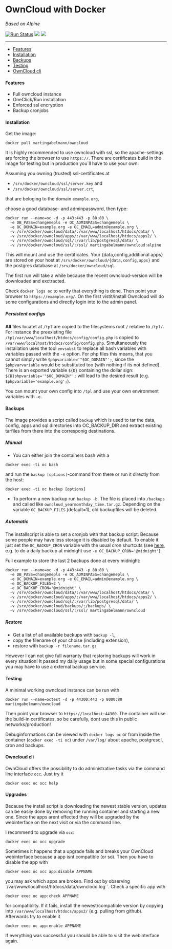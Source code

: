 # OwnCloud with Docker
_Based on Alpine_

[![Run Status](https://api.shippable.com/projects/5787cdab3be4f4faa56ccc34/badge?branch=alpine)](https://app.shippable.com/projects/5787cdab3be4f4faa56ccc34)
[![](https://images.microbadger.com/badges/image/martingabelmann/owncloud:alpine.svg)](http://microbadger.com/images/martingabelmann/owncloud:alpine "Get your own image badge on microbadger.com")
[![](https://images.microbadger.com/badges/version/martingabelmann/owncloud:alpine.svg)](http://microbadger.com/images/martingabelmann/owncloud:alpine "Get your own version badge on microbadger.com")

---

 * [Features](#features)
 * [Installation](#basics)
 * [Backups](#backups)
 * [Testing](#testing)
 * [OwnCloud cli](#owncloud-cli)

#### Features
 - Full owncloud instance
 - OneClick/Run installation
 - Enforced ssl encryption 
 - Backup cronjobs

#### Installation
Get the image:
```
docker pull martingabelmann/owncloud
```

It is highly recommended to use owncloud with ssl, so the apache-settings are forcing the browser to use ``https://``. There are certificates build in the image for testing but in production you`ll have to use your own:

Assuming you owning (trusted) ssl-certificates at 
 - ``/srv/docker/owncloud/ssl/server.key`` and 
 - ``/srv/docker/owncloud/ssl/server.crt``,
 
that are beloging to the domain  ``example.org``,

choose a good database- and adminpassword, then type:
  
```
docker run --name=oc -d -p 443:443 -p 80:80 \
  -e DB_PASS=changemepls -e OC_ADMINPASS=changemepls \
  -e OC_DOMAIN=example.org -e OC_EMAIL=admin@example.org \
  -v /srv/docker/owncloud/data/:/var/www/localhost/htdocs/data/ \
  -v /srv/docker/owncloud/apps/:/var/www/localhost/htdocs/apps2/ \
  -v /srv/docker/owncloud/sql/:/var/lib/postgresql/data/ \
  -v /srv/docker/owncloud/ssl/:/ssl/ martingabelmann/owncloud:alpine
```

This will mount and use the certificates. Your {data,config,additional apps} are stored on your host at ``/srv/docker/owncloud/{data,config,apps}`` and the postgres database at ``/srv/docker/owncloud/sql``. 


The first run will take a while because the recent owncloud-version will be downloaded and exctracted. 

Check ``docker logs oc`` to verify that everything is done. Then point your browser to ``https://example.org/``. On the first vistit/install Owncloud will do some configurations and directly login into to the admin panel.

##### Persistent configs
**All** files locatet at ``/tpl`` are copied to the filesystems root ``/`` relative to ``/tpl/``. 
For instance the preexisting file ``/tpl/var/www/localhost/htdocs/config/config.php`` is copied to ``/var/www/localhost/htdocs/config/config.php``.
Simultaneously the installation uses the tool ``envsubst`` to replace all bash variables with variables passed with the ``-e`` option. 
For php files this means, that you cannot simply write ``$phpvariable='"$OC_DOMAIN"';``, since the ``$phpvarvariable`` would be substituted too (with nothing if its not defined). 
There is an exported variable ``${D}`` containing the dollar sign:  ``${D}phpvariable='"$OC_DOMAIN"';`` will lead to the desired result (e.g. ``$phpvariable='example.org';``).

You can mount your own config into ``/tpl`` and use your own environment variables with ``-e``.


#### Backups
The image provides a script called ``backup`` which is used to tar the data, config, apps and sql directories into OC_BACKUP_DIR and extract existing tarfiles from there into the corresponig destinations.

##### Manual
 - You can either join the containers bash with a
 ```
 docker exec -ti oc bash
 ```
 and run the ``backup [options]``-command from there or run it directly from the host:
 ``` 
 docker exec -ti oc backup [options]
 ```
 
 - To perform a new backup run ``backup -b``. The file is placed into ``/backups`` and called like ``owncloud_yearmonthday_time.tar.gz``. Depending on the variable ``OC_BACKUP_FILES``  (default=1), old backupfiles will be deleted.


##### Automatic
The installscript is able to set a cronjob with that backup script. Because some people may have less storage it is disabled by default. To enable it just set the ``OC_BACKUP_CRON`` variable with the usual cron shurtcuts (see [here](http://fcron.free.fr/doc/en/fcrontab.5.html#AEN2144), e.g. to do a daily backup at midnight use 
``-e OC_BACKUP_CRON='@midnight'``).
 
 
 Full example to store the last 2 backups done at every midnight:

```
docker run --name=oc -d -p 443:443 -p 80:80 \
  -e DB_PASS=changemepls -e OC_ADMINPASS=changemepls \
  -e OC_DOMAIN=example.org -e OC_EMAIL=admin@example.org \
  -e OC_BACKUP_FILES=2 \
  -e OC_BACKUP_CRON='@midnight' \
  -v /srv/docker/owncloud/data/:/var/www/localhost/htdocs/data/ \
  -v /srv/docker/owncloud/apps/:/var/www/localhost/htdocs/apps2/ \
  -v /srv/docker/owncloud/sql/:/var/lib/postgresql/data/ \
  -v /srv/docker/owncloud/backups/:/backups/ \
  -v /srv/docker/owncloud/ssl/:/ssl/ martingabelmann/owncloud
```
 
##### Restore
 - Get a list of all available backups with ``backup -l``,
 - copy the filename of your choise (including extension),
 - restore with ``backup -r filename.tar.gz``

However I can not give full warranty that restoring backups will work in every situation! It passed my daily usage but in some special configurations you may have to use a external backup service.

#### Testing
A minimal working owncloud instance can be run with

```
docker run --name=octest -d -p 44300:443 -p 8000:80 martingabelmann/owncloud
```
Then point your browser to ``https://localhost:44300``. The container will use the build-in certificates, so be carefully, dont use this in public networks/production!

Debuginformations can be viewed with
```docker logs oc```
or from inside the container (``docker exec -ti oc``) under ``/var/log/`` about apache, postgresql, cron and backups.


#### Owncloud cli

OwnCloud offers the possibility to do administrative tasks via the command line interface `occ`. Just try it
```
docker exec oc occ help
```


#### Upgrades 
Because the install script is downloading the newest stable version, updates can be easily done by removing the running container and starting a new one. Since the apps arent effected they will be upgraded by the webinterface on the next visit or via the command line. 

I recommend to upgrade via `occ`:
```
docker exec oc occ upgrade
```

Sometimes it happens that a upgrade fails and breaks your OwnCloud webinterface because a app isnt compatible (or so). Then you have to disable the app with 
```
docker exec oc occ app:disable APPNAME
```
you may ask which apps are broken. Find out by observing `/var/www/localhost/htdocs/data/owncloud.log``. Check a specific app with

```
docker exec oc app:check APPNAME
``` 
for compatiblity. If it fails, install the newest/compatible version by copying into `/var/www/localhost/htdocs/apps2/` (e.g. pulling from github). Afterwards try to enable it
```
docker exec oc app:enable APPNAME
```
If everything was successful you should be able to visit the webinterface again.
